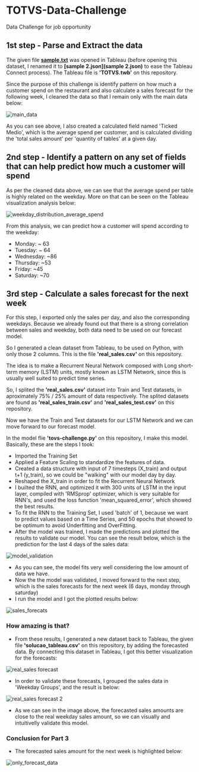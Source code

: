 # TOTVS-Data-Challenge
Data Challenge for job opportunity

## 1st step - Parse and Extract the data
The given file **[sample.txt](sample.txt)** was opened in Tableau (before opening this dataset, I renamed it to **[sample 2.json](sample 2.json)** to ease the Tableau Connect process). The Tableau file is **'TOTVS.twb'** on this repository.

Since the purpose of this challenge is identify pattern on how much a customer spend on the restaurant and also calculate a sales forecast for the following week, I cleaned the data so that I remain only with the main data below:

![main_data](https://user-images.githubusercontent.com/4992938/36237106-122afd20-11e1-11e8-9b45-e0a1019eade0.png)

As you can see above, I also created a calculated field named 'Ticked Medio', which is the average spend per customer, and is calculated dividing the 'total sales amount' per 'quantity of tables' at a given day.

## 2nd step - Identify a pattern on any set of fields that can help predict how much a customer will spend
As per the cleaned data above, we can see that the average spend per table is highly related on the weekday. More on that can be seen on the Tableau visualization analysis below:

![weekday_distribution_average_spend](https://user-images.githubusercontent.com/4992938/36237811-74b8e89a-11e5-11e8-8acc-be6c87a62248.png)

From this analysis, we can predict how a customer will spend according to the weekday:

- Monday: ~ 63
- Tuesday: ~ 64
- Wednesday: ~86
- Thursday: ~53
- Friday: ~45
- Saturday: ~70

## 3rd step - Calculate a sales forecast for the next week
For this step, I exported only the sales per day, and also the corresponding weekdays. Because we already found out that there is a strong correlation between sales and weekday, both data need to be used on our forecast model.

So I generated a clean dataset from Tableau, to be used on Python, with only those 2 columns. This is the file **'real_sales.csv'** on this repository.

The idea is to make a Recurrent Neural Network composed with Long short-term memory (LSTM) units, mostly known as LSTM Network, since this is usually well suited to predict time series.

So, I splited the **'real_sales.csv'** dataset into Train and Test datasets, in aproximately 75% / 25% amount of data respectively. The splited datasets are found as **'real_sales_train.csv'** and **'real_sales_test.csv'** on this repository.

Now we have the Train and Test datasets for our LSTM Network and we can move forward to our forecast model.

In the model flie **'tovs-challenge.py'** on this repository, I make this model. Basically, these are the steps I took:

- Imported the Training Set
- Applied a Feature Scaling to standardize the features of data. 
- Created a data structure with input of 7 timesteps (X_train) and output t+1 (y_train), so we could be "walking" with our model day by day. 
- Reshaped the X_train in order to fit the Recurrent Neural Network
- I builted the RNN, and optimized it with 300 units of LSTM in the input layer, compiled with 'RMSprop' optimizer, which is very suitable for RNN's, and used the loss function 'mean_squared_error', which showed the best results.
- To fit the RNN to the Training Set, I used 'batch' of 1, because we want to predict values based on a Time Series, and 50 epochs that showed to be optimum to avoid Underfitting and OverFitting.
- After the model was trained, I made the predictions and plotted the results to validate our model. You can see the result below, which is the prediction for the last 4 days of the sales data:

![model_validation](https://user-images.githubusercontent.com/4992938/36238659-274eb80e-11eb-11e8-92c4-107c08d1ed5e.png)

- As you can see, the model fits very well considering the low amount of data we have.
- Now the the model was validated, I moved forward to the next step, which is the sales forecasts for the next week (6 days, monday through saturday)
- I run the model and I got the plotted results below:

![sales_forecats](https://user-images.githubusercontent.com/4992938/36238749-b90e8788-11eb-11e8-8d42-6480ba8bef73.jpg)

### How amazing is that?

- From these results, I generated a new dataset back to Tableau, the given file **'solucao_tableau.csv'** on this repository, by adding the forecasted data. By connecting this dataset in Tableau, I got this better visualization for the forecasts:

![real_sales forecast](https://user-images.githubusercontent.com/4992938/36238841-50578a22-11ec-11e8-81db-b2effaa7c7a7.png)

- In order to validate these forecasts, I grouped the sales data in 'Weekday Groups', and the result is below:

![real_sales forecast 2](https://user-images.githubusercontent.com/4992938/36238866-8a190524-11ec-11e8-8bc9-ce731f96c378.png)

- As we can see in the image above, the forecasted sales amounts are close to the real weekday sales amount, so we can visually and intuitivelly validate this model.

### Conclusion for Part 3
- The forecasted sales amount for the next week is highlighted below:

![only_forecast_data](https://user-images.githubusercontent.com/4992938/36239027-c1edba48-11ed-11e8-8c82-1433b31dec8c.png)










